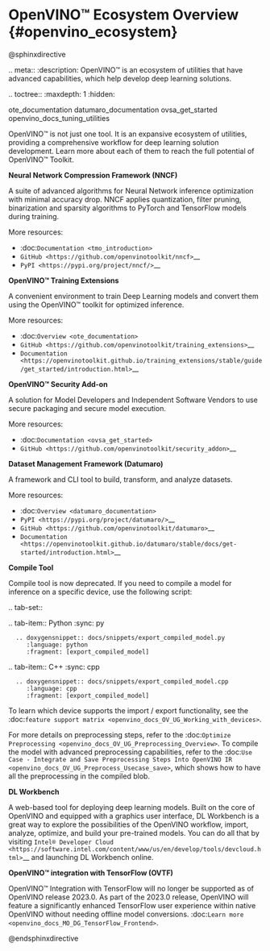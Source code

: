 # OpenVINO™ Ecosystem Overview {#openvino_ecosystem}

@sphinxdirective

.. meta::
   :description: OpenVINO™ is an ecosystem of utilities that have advanced capabilities, which help develop deep learning solutions.


.. toctree::
   :maxdepth: 1
   :hidden:

   ote_documentation
   datumaro_documentation
   ovsa_get_started
   openvino_docs_tuning_utilities


OpenVINO™ is not just one tool. It is an expansive ecosystem of utilities, providing a comprehensive workflow for deep learning solution development. Learn more about each of them to reach the full potential of OpenVINO™ Toolkit.



**Neural Network Compression Framework (NNCF)**

A suite of advanced algorithms for Neural Network inference optimization with minimal accuracy drop. NNCF applies quantization, filter pruning, binarization and sparsity algorithms to PyTorch and TensorFlow models during training.

More resources:

* :doc:`Documentation <tmo_introduction>`  
* `GitHub <https://github.com/openvinotoolkit/nncf>`__  
* `PyPI <https://pypi.org/project/nncf/>`__  


**OpenVINO™ Training Extensions**

A convenient environment to train Deep Learning models and convert them using the OpenVINO™ toolkit for optimized inference.

More resources:

* :doc:`Overview <ote_documentation>`
* `GitHub <https://github.com/openvinotoolkit/training_extensions>`__
* `Documentation <https://openvinotoolkit.github.io/training_extensions/stable/guide/get_started/introduction.html>`__


**OpenVINO™ Security Add-on**

A solution for Model Developers and Independent Software Vendors to use secure packaging and secure model execution.	 

More resources:

* :doc:`Documentation <ovsa_get_started>`
* `GitHub <https://github.com/openvinotoolkit/security_addon>`__  

**Dataset Management Framework (Datumaro)**

A framework and CLI tool to build, transform, and analyze datasets.

More resources:
 
* :doc:`Overview <datumaro_documentation>`
* `PyPI <https://pypi.org/project/datumaro/>`__  
* `GitHub <https://github.com/openvinotoolkit/datumaro>`__  
* `Documentation <https://openvinotoolkit.github.io/datumaro/stable/docs/get-started/introduction.html>`__ 

**Compile Tool** 


Compile tool is now deprecated. If you need to compile a model for inference on a specific device, use the following script: 

.. tab-set::

   .. tab-item:: Python
      :sync: py

      .. doxygensnippet:: docs/snippets/export_compiled_model.py
         :language: python
         :fragment: [export_compiled_model]

   .. tab-item:: C++
      :sync: cpp

      .. doxygensnippet:: docs/snippets/export_compiled_model.cpp
         :language: cpp
         :fragment: [export_compiled_model]


To learn which device supports the import / export functionality, see the :doc:`feature support matrix <openvino_docs_OV_UG_Working_with_devices>`.

For more details on preprocessing steps, refer to the :doc:`Optimize Preprocessing <openvino_docs_OV_UG_Preprocessing_Overview>`. To compile the model with advanced preprocessing capabilities, refer to the :doc:`Use Case - Integrate and Save Preprocessing Steps Into OpenVINO IR <openvino_docs_OV_UG_Preprocess_Usecase_save>`, which shows how to have all the preprocessing in the compiled blob. 

**DL Workbench**

A web-based tool for deploying deep learning models. Built on the core of OpenVINO and equipped with a graphics user interface, DL Workbench is a great way to explore the possibilities of the OpenVINO workflow, import, analyze, optimize, and build your pre-trained models. You can do all that by visiting `Intel® Developer Cloud <https://software.intel.com/content/www/us/en/develop/tools/devcloud.html>`__ and launching DL Workbench online.

**OpenVINO™ integration with TensorFlow (OVTF)**

OpenVINO™ Integration with TensorFlow will no longer be supported as of OpenVINO release 2023.0. As part of the 2023.0 release, OpenVINO will feature a significantly enhanced TensorFlow user experience within native OpenVINO without needing offline model conversions. :doc:`Learn more <openvino_docs_MO_DG_TensorFlow_Frontend>`.

@endsphinxdirective

